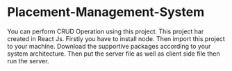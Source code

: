 # Placement-Management-System
You can perform CRUD Operation using this project. This project har created in React Js.
Firstly you have to install node.
Then import this project to your machine.
Download the supportive packages according to your system architecture.
Then put the server file as well as client side file then run the server.

